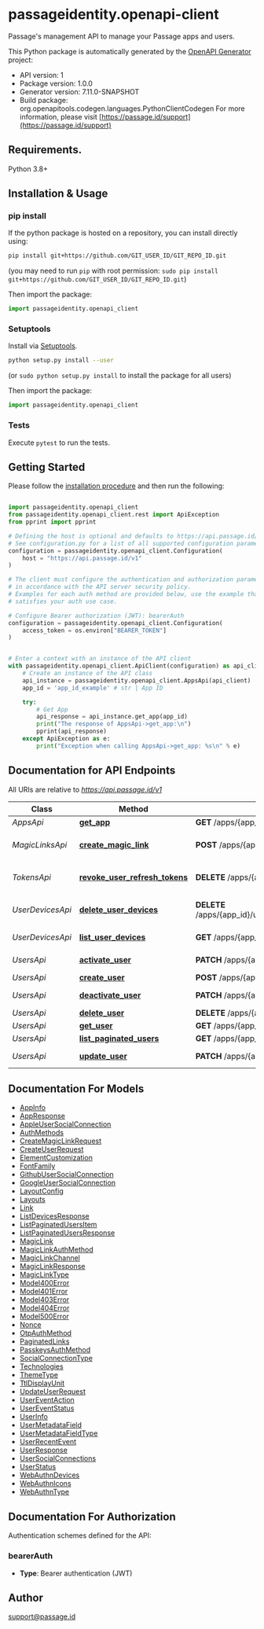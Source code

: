 # passageidentity.openapi-client
Passage's management API to manage your Passage apps and users.

This Python package is automatically generated by the [OpenAPI Generator](https://openapi-generator.tech) project:

- API version: 1
- Package version: 1.0.0
- Generator version: 7.11.0-SNAPSHOT
- Build package: org.openapitools.codegen.languages.PythonClientCodegen
For more information, please visit [https://passage.id/support](https://passage.id/support)

## Requirements.

Python 3.8+

## Installation & Usage
### pip install

If the python package is hosted on a repository, you can install directly using:

```sh
pip install git+https://github.com/GIT_USER_ID/GIT_REPO_ID.git
```
(you may need to run `pip` with root permission: `sudo pip install git+https://github.com/GIT_USER_ID/GIT_REPO_ID.git`)

Then import the package:
```python
import passageidentity.openapi_client
```

### Setuptools

Install via [Setuptools](http://pypi.python.org/pypi/setuptools).

```sh
python setup.py install --user
```
(or `sudo python setup.py install` to install the package for all users)

Then import the package:
```python
import passageidentity.openapi_client
```

### Tests

Execute `pytest` to run the tests.

## Getting Started

Please follow the [installation procedure](#installation--usage) and then run the following:

```python

import passageidentity.openapi_client
from passageidentity.openapi_client.rest import ApiException
from pprint import pprint

# Defining the host is optional and defaults to https://api.passage.id/v1
# See configuration.py for a list of all supported configuration parameters.
configuration = passageidentity.openapi_client.Configuration(
    host = "https://api.passage.id/v1"
)

# The client must configure the authentication and authorization parameters
# in accordance with the API server security policy.
# Examples for each auth method are provided below, use the example that
# satisfies your auth use case.

# Configure Bearer authorization (JWT): bearerAuth
configuration = passageidentity.openapi_client.Configuration(
    access_token = os.environ["BEARER_TOKEN"]
)


# Enter a context with an instance of the API client
with passageidentity.openapi_client.ApiClient(configuration) as api_client:
    # Create an instance of the API class
    api_instance = passageidentity.openapi_client.AppsApi(api_client)
    app_id = 'app_id_example' # str | App ID

    try:
        # Get App
        api_response = api_instance.get_app(app_id)
        print("The response of AppsApi->get_app:\n")
        pprint(api_response)
    except ApiException as e:
        print("Exception when calling AppsApi->get_app: %s\n" % e)

```

## Documentation for API Endpoints

All URIs are relative to *https://api.passage.id/v1*

Class | Method | HTTP request | Description
------------ | ------------- | ------------- | -------------
*AppsApi* | [**get_app**](docs/AppsApi.md#get_app) | **GET** /apps/{app_id} | Get App
*MagicLinksApi* | [**create_magic_link**](docs/MagicLinksApi.md#create_magic_link) | **POST** /apps/{app_id}/magic-links | Create Embeddable Magic Link
*TokensApi* | [**revoke_user_refresh_tokens**](docs/TokensApi.md#revoke_user_refresh_tokens) | **DELETE** /apps/{app_id}/users/{user_id}/tokens | Revokes refresh tokens
*UserDevicesApi* | [**delete_user_devices**](docs/UserDevicesApi.md#delete_user_devices) | **DELETE** /apps/{app_id}/users/{user_id}/devices/{device_id} | Delete a device for a user
*UserDevicesApi* | [**list_user_devices**](docs/UserDevicesApi.md#list_user_devices) | **GET** /apps/{app_id}/users/{user_id}/devices | List User Devices
*UsersApi* | [**activate_user**](docs/UsersApi.md#activate_user) | **PATCH** /apps/{app_id}/users/{user_id}/activate | Activate User
*UsersApi* | [**create_user**](docs/UsersApi.md#create_user) | **POST** /apps/{app_id}/users | Create User
*UsersApi* | [**deactivate_user**](docs/UsersApi.md#deactivate_user) | **PATCH** /apps/{app_id}/users/{user_id}/deactivate | Deactivate User
*UsersApi* | [**delete_user**](docs/UsersApi.md#delete_user) | **DELETE** /apps/{app_id}/users/{user_id} | Delete User
*UsersApi* | [**get_user**](docs/UsersApi.md#get_user) | **GET** /apps/{app_id}/users/{user_id} | Get User
*UsersApi* | [**list_paginated_users**](docs/UsersApi.md#list_paginated_users) | **GET** /apps/{app_id}/users | List Users
*UsersApi* | [**update_user**](docs/UsersApi.md#update_user) | **PATCH** /apps/{app_id}/users/{user_id} | Update User


## Documentation For Models

 - [AppInfo](docs/AppInfo.md)
 - [AppResponse](docs/AppResponse.md)
 - [AppleUserSocialConnection](docs/AppleUserSocialConnection.md)
 - [AuthMethods](docs/AuthMethods.md)
 - [CreateMagicLinkRequest](docs/CreateMagicLinkRequest.md)
 - [CreateUserRequest](docs/CreateUserRequest.md)
 - [ElementCustomization](docs/ElementCustomization.md)
 - [FontFamily](docs/FontFamily.md)
 - [GithubUserSocialConnection](docs/GithubUserSocialConnection.md)
 - [GoogleUserSocialConnection](docs/GoogleUserSocialConnection.md)
 - [LayoutConfig](docs/LayoutConfig.md)
 - [Layouts](docs/Layouts.md)
 - [Link](docs/Link.md)
 - [ListDevicesResponse](docs/ListDevicesResponse.md)
 - [ListPaginatedUsersItem](docs/ListPaginatedUsersItem.md)
 - [ListPaginatedUsersResponse](docs/ListPaginatedUsersResponse.md)
 - [MagicLink](docs/MagicLink.md)
 - [MagicLinkAuthMethod](docs/MagicLinkAuthMethod.md)
 - [MagicLinkChannel](docs/MagicLinkChannel.md)
 - [MagicLinkResponse](docs/MagicLinkResponse.md)
 - [MagicLinkType](docs/MagicLinkType.md)
 - [Model400Error](docs/Model400Error.md)
 - [Model401Error](docs/Model401Error.md)
 - [Model403Error](docs/Model403Error.md)
 - [Model404Error](docs/Model404Error.md)
 - [Model500Error](docs/Model500Error.md)
 - [Nonce](docs/Nonce.md)
 - [OtpAuthMethod](docs/OtpAuthMethod.md)
 - [PaginatedLinks](docs/PaginatedLinks.md)
 - [PasskeysAuthMethod](docs/PasskeysAuthMethod.md)
 - [SocialConnectionType](docs/SocialConnectionType.md)
 - [Technologies](docs/Technologies.md)
 - [ThemeType](docs/ThemeType.md)
 - [TtlDisplayUnit](docs/TtlDisplayUnit.md)
 - [UpdateUserRequest](docs/UpdateUserRequest.md)
 - [UserEventAction](docs/UserEventAction.md)
 - [UserEventStatus](docs/UserEventStatus.md)
 - [UserInfo](docs/UserInfo.md)
 - [UserMetadataField](docs/UserMetadataField.md)
 - [UserMetadataFieldType](docs/UserMetadataFieldType.md)
 - [UserRecentEvent](docs/UserRecentEvent.md)
 - [UserResponse](docs/UserResponse.md)
 - [UserSocialConnections](docs/UserSocialConnections.md)
 - [UserStatus](docs/UserStatus.md)
 - [WebAuthnDevices](docs/WebAuthnDevices.md)
 - [WebAuthnIcons](docs/WebAuthnIcons.md)
 - [WebAuthnType](docs/WebAuthnType.md)


<a id="documentation-for-authorization"></a>
## Documentation For Authorization


Authentication schemes defined for the API:
<a id="bearerAuth"></a>
### bearerAuth

- **Type**: Bearer authentication (JWT)


## Author

support@passage.id


